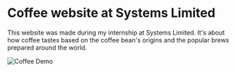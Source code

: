 # Coffee website at Systems Limited

This website was made during my internship at Systems Limited.
It's about how coffee tastes based on the coffee bean's origins and the popular brews prepared around the world.

![Coffee Demo](https://github.com/eesawazir/sl_coffee/blob/main/Coffee_gif.gif)
